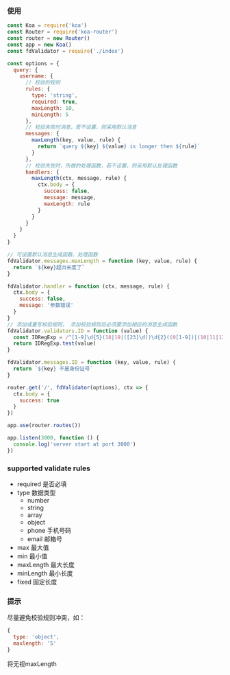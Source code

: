 ### 使用
```javascript
const Koa = require('koa')
const Router = require('koa-router')
const router = new Router()
const app = new Koa()
const fdValidator = require('./index')

const options = {
  query: {
    username: {
      // 校验的规则
      rules: {
        type: 'string',
        required: true,
        maxLength: 10,
        minLength: 5
      },
      // 校验失败时消息，若不设置，则采用默认消息  
      messages: {
        maxLength(key, value, rule) {
          return `query ${key} ${value} is longer then ${rule}`
        }
      },
      // 校验失败时，所做的处理函数，若不设置，则采用默认处理函数
      handlers: {
        maxLength(ctx, message, rule) {
          ctx.body = {
            success: false,
            message: message,
            maxLength: rule
          }
        }
      }
    }
  }
}

// 可设置默认消息生成函数、处理函数
fdValidator.messages.maxLength = function (key, value, rule) {
  return `${key}超出长度了`
}

fdValidator.handler = function (ctx, message, rule) {
  ctx.body = {
    success: false,
    message: '参数错误'
  }
}
// 添加或重写校验规则， 添加校验规则后必须要添加相应的消息生成函数
fdValidator.validators.ID = function (value) {
  const IDRegExp = /^[1-9]\d{5}(18|19|([23]\d))\d{2}((0[1-9])|(10|11|12))(([0-2][1-9])|10|20|30|31)\d{3}[0-9Xx]$/
  return IDRegExp.test(value)
}

fdValidator.messages.ID = function (key, value, rule) {
  return `${key} 不是身份证号`
}

router.get('/', fdValidator(options), ctx => {
  ctx.body = {
    success: true
  }
})

app.use(router.routes())

app.listen(3000, function () {
  console.log('server start at port 3000')
})
```

### supported validate rules
* required 是否必填
* type 数据类型
  * number
  * string
  * array
  * object
  * phone 手机号码
  * email 邮箱号
* max 最大值
* min 最小值
* maxLength 最大长度
* minLength 最小长度
* fixed 固定长度

### 提示
尽量避免校验规则冲突，如：
```javascript
{
  type: 'object',
  maxlength: '5'
}
```
将无视maxLength